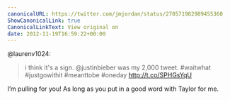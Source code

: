 ```yaml
---
canonicalURL: https://twitter.com/jmjordan/status/270571982989455360
ShowCanonicalLink: true
CanonicalLinkText: View original on
date: 2012-11-19T16:59:22+00:00
---
```

@laurenv1024:

> i think it's a sign. @justinbieber was my 2,000 tweet. #waitwhat #justgowithit #meanttobe #oneday http://t.co/SPHGsYqU

I’m pulling for you! As long as you put in a good word with Taylor for me.